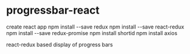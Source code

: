 # progressbar-react

create react app
npm install --save redux
npm install --save react-redux 
npm install --save redux-promise
npm install shortid
npm install axios

react-redux based display of progress bars
